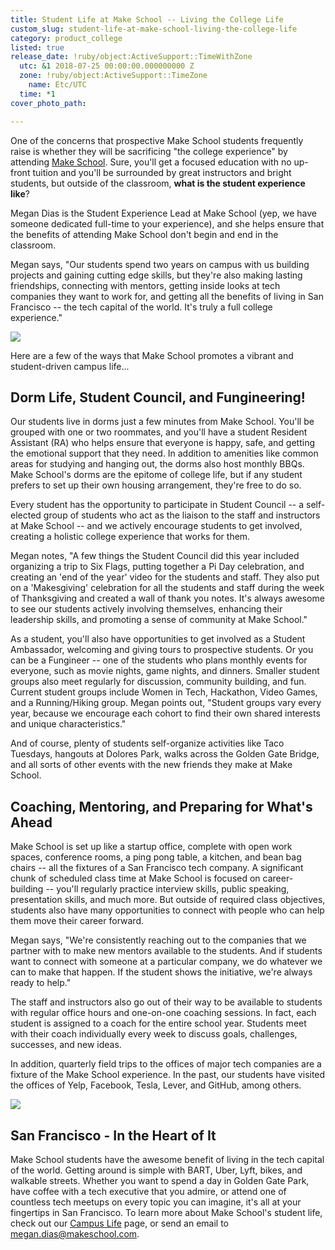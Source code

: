 ```yaml
---
title: Student Life at Make School -- Living the College Life
custom_slug: student-life-at-make-school-living-the-college-life
category: product_college
listed: true
release_date: !ruby/object:ActiveSupport::TimeWithZone
  utc: &1 2018-07-25 00:00:00.000000000 Z
  zone: !ruby/object:ActiveSupport::TimeZone
    name: Etc/UTC
  time: *1
cover_photo_path: 

---
```

One of the concerns that prospective Make School students frequently raise is whether they will be sacrificing "the college experience" by attending [Make School](https://www.makeschool.com/). Sure, you'll get a focused education with no up-front tuition and you'll be surrounded by great instructors and bright students, but outside of the classroom, __what is the student experience like__?

Megan Dias is the Student Experience Lead at Make School (yep, we have someone dedicated full-time to your experience), and she helps ensure that the benefits of attending Make School don't begin and end in the classroom.

Megan says, "Our students spend two years on campus with us building projects and gaining cutting edge skills, but they're also making lasting friendships, connecting with mentors, getting inside looks at tech companies they want to work for, and getting all the benefits of living in San Francisco -- the tech capital of the world. It's truly a full college experience."

![](https://res.cloudinary.com/makeschool/image/upload/v1532637851/Blog/2018PC-YEP-75_Cropped.jpg)

Here are a few of the ways that Make School promotes a vibrant and student-driven campus life...

## Dorm Life, Student Council, and Fungineering!

Our students live in dorms just a few minutes from Make School. You'll be grouped with one or two roommates, and you'll have a student Resident Assistant (RA) who helps ensure that everyone is happy, safe, and getting the emotional support that they need. In addition to amenities like common areas for studying and hanging out, the dorms also host monthly BBQs. Make School's dorms are the epitome of college life, but if any student prefers to set up their own housing arrangement, they're free to do so.

Every student has the opportunity to participate in Student Council -- a self-elected group of students who act as the liaison to the staff and instructors at Make School -- and we actively encourage students to get involved, creating a holistic college experience that works for them.

Megan notes, "A few things the Student Council did this year included organizing a trip to Six Flags, putting together a Pi Day celebration, and creating an 'end of the year' video for the students and staff. They also put on a 'Makesgiving' celebration for all the students and staff during the week of Thanksgiving and created a wall of thank you notes. It's always awesome to see our students actively involving themselves, enhancing their leadership skills, and promoting a sense of community at Make School."

As a student, you'll also have opportunities to get involved as a Student Ambassador, welcoming and giving tours to prospective students. Or you can be a Fungineer -- one of the students who plans monthly events for everyone, such as movie nights, game nights, and dinners. Smaller student groups also meet regularly for discussion, community building, and fun. Current student groups include Women in Tech, Hackathon, Video Games, and a Running/Hiking group. Megan points out, "Student groups vary every year, because we encourage each cohort to find their own shared interests and unique characteristics."

And of course, plenty of students self-organize activities like Taco Tuesdays, hangouts at Dolores Park, walks across the Golden Gate Bridge, and all sorts of other events with the new friends they make at Make School.

## Coaching, Mentoring, and Preparing for What's Ahead

Make School is set up like a startup office, complete with open work spaces, conference rooms, a ping pong table, a kitchen, and bean bag chairs -- all the fixtures of a San Francisco tech company. A significant chunk of scheduled class time at Make School is focused on career-building -- you'll regularly practice interview skills, public speaking, presentation skills, and much more. But outside of required class objectives, students also have many opportunities to connect with people who can help them move their career forward.

Megan says, "We're consistently reaching out to the companies that we partner with to make new mentors available to the students. And if students want to connect with someone at a particular company, we do whatever we can to make that happen. If the student shows the initiative, we're always ready to help."

The staff and instructors also go out of their way to be available to students with regular office hours and one-on-one coaching sessions. In fact, each student is assigned to a coach for the entire school year. Students meet with their coach individually every week to discuss goals, challenges, successes, and new ideas.

In addition, quarterly field trips to the offices of major tech companies are a fixture of the Make School experience. In the past, our students have visited the offices of Yelp, Facebook, Tesla, Lever, and GitHub, among others.

![](https://res.cloudinary.com/makeschool/image/upload/v1532632009/Blog/tesla-08.jpg)

## San Francisco - In the Heart of It

Make School students have the awesome benefit of living in the tech capital of the world. Getting around is simple with BART, Uber, Lyft, bikes, and walkable streets. Whether you want to spend a day in Golden Gate Park, have coffee with a tech executive that you admire, or attend one of countless tech meetups on every topic you can imagine, it's all at your fingertips in San Francisco.
To learn more about Make School's student life, check out our [Campus Life](https://www.makeschool.com/product-college/campus-life) page, or send an email to megan.dias@makeschool.com.

